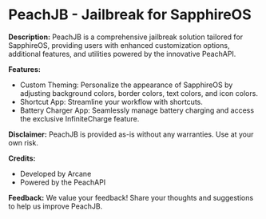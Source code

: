 # **PeachJB - Jailbreak for SapphireOS**

**Description:**
PeachJB is a comprehensive jailbreak solution tailored for SapphireOS, providing users with enhanced customization options, additional features, and utilities powered by the innovative PeachAPI.

**Features:**
- Custom Theming: Personalize the appearance of SapphireOS by adjusting background colors, border colors, text colors, and icon colors.
- Shortcut App: Streamline your workflow with shortcuts.
- Battery Charger App: Seamlessly manage battery charging and access the exclusive InfiniteCharge feature.
  
**Disclaimer:**
PeachJB is provided as-is without any warranties. Use at your own risk.

**Credits:**
- Developed by Arcane
- Powered by the PeachAPI

**Feedback:**
We value your feedback! Share your thoughts and suggestions to help us improve PeachJB.
